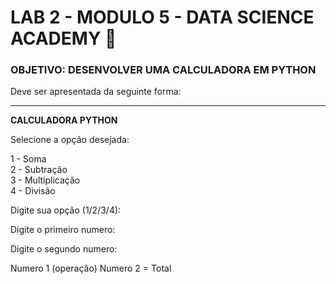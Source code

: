 
# LAB 2 - MODULO 5 - DATA SCIENCE ACADEMY 📱

### OBJETIVO: DESENVOLVER UMA CALCULADORA EM PYTHON

Deve ser apresentada da seguinte forma:

---------------------------------------

**********CALCULADORA PYTHON**********

Selecione a opção desejada:

1 - Soma \
2 - Subtração\
3 - Multiplicação\
4 - Divisão

Digite sua opção (1/2/3/4): 

Digite o primeiro numero:

Digite o segundo numero:

Numero 1 (operação) Numero 2 = Total

